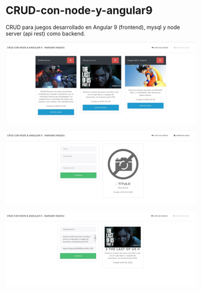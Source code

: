 # CRUD-con-node-y-angular9
CRUD para juegos desarrollado en Angular 9 (frontend), mysql y node server (api rest) como backend.

![](https://raw.githubusercontent.com/marianomadou/CRUD-con-node-y-angular9/master/documentacion/imagenes/crud-apirest-node-angular-mysql_1.jpg)

![](https://raw.githubusercontent.com/marianomadou/CRUD-con-node-y-angular9/master/documentacion/imagenes/crud-apirest-node-angular-mysql_2.jpg)

![](https://raw.githubusercontent.com/marianomadou/CRUD-con-node-y-angular9/master/documentacion/imagenes/crud-apirest-node-angular-mysql_3.jpg)

